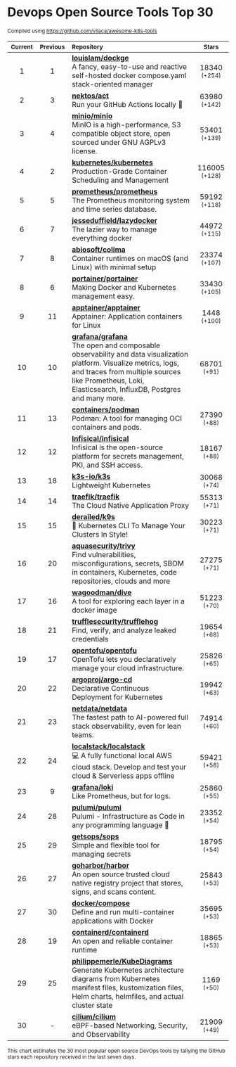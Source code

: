 # Devops Open Source Tools Top 30
<sup>Compiled using https://github.com/vilaca/awesome-k8s-tools</sup>
<div align="center">

|<sub>Current</sub>|<sub>Previous</sub>|<sub>Repository</sub>|<sub>Stars</sub>|
|:---:|:---:|:---|:---:|
|1|1|[**louislam/dockge**](https://github.com/louislam/dockge)<br/>A fancy, easy-to-use and reactive self-hosted docker compose.yaml stack-oriented manager|18340 <sup>(+254)</sup>|
|2|3|[**nektos/act**](https://github.com/nektos/act)<br/>Run your GitHub Actions locally 🚀|63980 <sup>(+142)</sup>|
|3|4|[**minio/minio**](https://github.com/minio/minio)<br/>MinIO is a high-performance, S3 compatible object store, open sourced under GNU AGPLv3 license.|53401 <sup>(+139)</sup>|
|4|2|[**kubernetes/kubernetes**](https://github.com/kubernetes/kubernetes)<br/>Production-Grade Container Scheduling and Management|116005 <sup>(+128)</sup>|
|5|5|[**prometheus/prometheus**](https://github.com/prometheus/prometheus)<br/>The Prometheus monitoring system and time series database.|59192 <sup>(+118)</sup>|
|6|7|[**jesseduffield/lazydocker**](https://github.com/jesseduffield/lazydocker)<br/>The lazier way to manage everything docker|44972 <sup>(+115)</sup>|
|7|8|[**abiosoft/colima**](https://github.com/abiosoft/colima)<br/>Container runtimes on macOS (and Linux) with minimal setup|23374 <sup>(+107)</sup>|
|8|6|[**portainer/portainer**](https://github.com/portainer/portainer)<br/>Making Docker and Kubernetes management easy.|33430 <sup>(+105)</sup>|
|9|11|[**apptainer/apptainer**](https://github.com/apptainer/apptainer)<br/>Apptainer: Application containers for Linux|1448 <sup>(+100)</sup>|
|10|10|[**grafana/grafana**](https://github.com/grafana/grafana)<br/>The open and composable observability and data visualization platform. Visualize metrics, logs, and traces from multiple sources like Prometheus, Loki, Elasticsearch, InfluxDB, Postgres and many more. |68701 <sup>(+91)</sup>|
|11|13|[**containers/podman**](https://github.com/containers/podman)<br/>Podman: A tool for managing OCI containers and pods.|27390 <sup>(+88)</sup>|
|12|12|[**Infisical/infisical**](https://github.com/Infisical/infisical)<br/>Infisical is the open-source platform for secrets management, PKI, and SSH access.|18167 <sup>(+88)</sup>|
|13|18|[**k3s-io/k3s**](https://github.com/k3s-io/k3s)<br/>Lightweight Kubernetes|30068 <sup>(+74)</sup>|
|14|14|[**traefik/traefik**](https://github.com/traefik/traefik)<br/>The Cloud Native Application Proxy|55313 <sup>(+71)</sup>|
|15|15|[**derailed/k9s**](https://github.com/derailed/k9s)<br/>🐶 Kubernetes CLI To Manage Your Clusters In Style!|30223 <sup>(+71)</sup>|
|16|20|[**aquasecurity/trivy**](https://github.com/aquasecurity/trivy)<br/>Find vulnerabilities, misconfigurations, secrets, SBOM in containers, Kubernetes, code repositories, clouds and more|27275 <sup>(+71)</sup>|
|17|16|[**wagoodman/dive**](https://github.com/wagoodman/dive)<br/>A tool for exploring each layer in a docker image|51223 <sup>(+70)</sup>|
|18|21|[**trufflesecurity/trufflehog**](https://github.com/trufflesecurity/trufflehog)<br/>Find, verify, and analyze leaked credentials|19654 <sup>(+68)</sup>|
|19|17|[**opentofu/opentofu**](https://github.com/opentofu/opentofu)<br/>OpenTofu lets you declaratively manage your cloud infrastructure.|25826 <sup>(+65)</sup>|
|20|22|[**argoproj/argo-cd**](https://github.com/argoproj/argo-cd)<br/>Declarative Continuous Deployment for Kubernetes|19942 <sup>(+63)</sup>|
|21|23|[**netdata/netdata**](https://github.com/netdata/netdata)<br/>The fastest path to AI-powered full stack observability, even for lean teams.|74914 <sup>(+60)</sup>|
|22|24|[**localstack/localstack**](https://github.com/localstack/localstack)<br/>💻 A fully functional local AWS cloud stack. Develop and test your cloud & Serverless apps offline|59421 <sup>(+58)</sup>|
|23|9|[**grafana/loki**](https://github.com/grafana/loki)<br/>Like Prometheus, but for logs.|25860 <sup>(+55)</sup>|
|24|28|[**pulumi/pulumi**](https://github.com/pulumi/pulumi)<br/>Pulumi - Infrastructure as Code in any programming language 🚀|23352 <sup>(+54)</sup>|
|25|29|[**getsops/sops**](https://github.com/getsops/sops)<br/>Simple and flexible tool for managing secrets|18795 <sup>(+54)</sup>|
|26|27|[**goharbor/harbor**](https://github.com/goharbor/harbor)<br/>An open source trusted cloud native registry project that stores, signs, and scans content.|25843 <sup>(+53)</sup>|
|27|30|[**docker/compose**](https://github.com/docker/compose)<br/>Define and run multi-container applications with Docker|35695 <sup>(+53)</sup>|
|28|19|[**containerd/containerd**](https://github.com/containerd/containerd)<br/>An open and reliable container runtime|18865 <sup>(+53)</sup>|
|29|25|[**philippemerle/KubeDiagrams**](https://github.com/philippemerle/KubeDiagrams)<br/>Generate Kubernetes architecture diagrams from Kubernetes manifest files, kustomization files, Helm charts, helmfiles, and actual cluster state|1169 <sup>(+50)</sup>|
|30|-|[**cilium/cilium**](https://github.com/cilium/cilium)<br/>eBPF-based Networking, Security, and Observability|21909 <sup>(+49)</sup>|


</div>

<sub>This chart estimates the 30 most popular open source DevOps tools by tallying the GitHub stars each repository received in the last seven days.</sub>
